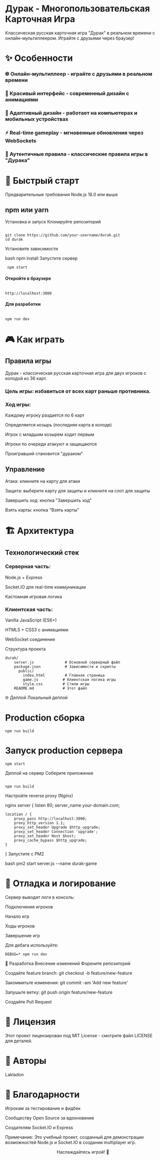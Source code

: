 # Дурак - Многопользовательская Карточная Игра


Классическая русская карточная игра "Дурак" в реальном времени с онлайн-мультиплеером. Играйте с друзьями через браузер!

# ✨ Особенности
### 🌐 Онлайн-мультиплеер - играйте с друзьями в реальном времени

### 🎨 Красивый интерфейс - современный дизайн с анимациями

### 📱 Адаптивный дизайн - работает на компьютерах и мобильных устройствах

### ⚡ Real-time gameplay - мгновенные обновления через WebSockets

### 🎯 Аутентичные правила - классические правила игры в "Дурака"

# 🚀 Быстрый старт
Предварительные требования
Node.js 18.0 или выше

## npm или yarn

Установка и запуск
Клонируйте репозиторий

```

git clone https://github.com/your-username/durak.git
cd durak
```

Установите зависимости

bash
npm install
Запустите сервер

```
 npm start
```

#### Откройте в браузере

```

http://localhost:3000
```

#### Для разработки
```

npm run dev
```

# 🎮 Как играть
## Правила игры
Дурак - классическая русская карточная игра для двух игроков с колодой из 36 карт.

### Цель игры: избавиться от всех карт раньше противника.

### Ход игры:

Каждому игроку раздается по 6 карт

Определяется козырь (последняя карта в колоде)

Игрок с младшим козырем ходит первым

Игроки по очереди атакуют и защищаются

Проигравший становится "дураком"

## Управление
Атака: кликните на карту для атаки

Защита: выберите карту для защиты и кликните на слот для защиты

Завершить ход: кнопка "Завершить ход"

Взять карты: кнопка "Взять карты"

# 🏗️ Архитектура
## Технологический стек
### Серверная часть:

Node.js + Express

Socket.IO для real-time коммуникации

Кастомная игровая логика

### Клиентская часть:

Vanilla JavaScript (ES6+)

HTML5 + CSS3 с анимациями

WebSocket соединение

Структура проекта
```
durak/
    server.js              # Основной серверный файл
    package.json           # Зависимости и скрипты
      public/
        index.html         # Главная страница
        game.js           # Клиентская логика игры
        style.css         # Стили игры
    README.md             # Этот файл
```

🌐 Деплой
Локальный деплой

# Production сборка
```
npm run build
```

# Запуск production сервера
```
npm start
```

Деплой на сервер
Соберите приложение

```

npm run build
```
Настройте reverse proxy (Nginx)

nginx
server {
    listen 80;
    server_name your-domain.com;
    
    location / {
        proxy_pass http://localhost:3000;
        proxy_http_version 1.1;
        proxy_set_header Upgrade $http_upgrade;
        proxy_set_header Connection 'upgrade';
        proxy_set_header Host $host;
        proxy_cache_bypass $http_upgrade;
    }
}
Запустите с PM2

bash
pm2 start server.js --name durak-game
# 🐛 Отладка и логирование
Сервер выводит логи в консоль:

Подключения игроков

Начало игр

Ходы игроков

Завершение игр

Для дебага используйте:

```
DEBUG=* npm run dev
```
🤝 Разработка
Внесение изменений
Форкните репозиторий

Создайте feature branch: git checkout -b feature/new-feature

Закоммитьте изменения: git commit -am 'Add new feature'

Запушьте ветку: git push origin feature/new-feature

Создайте Pull Request


# 📝 Лицензия
Этот проект лицензирован под MIT License - смотрите файл LICENSE для деталей.

# 👥 Авторы
Lakladon 

# 🙏 Благодарности
Игрокам за тестирование и фидбек

Сообществу Open Source за вдохновение

Создателям Socket.IO и Express

Примечание: Это учебный проект, созданный для демонстрации возможностей Node.js и Socket.IO в создании multiplayer игр.

<div align="center">
Наслаждайтесь игрой! 🎴

</div>
